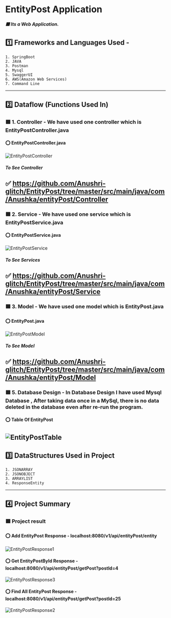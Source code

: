 # EntityPost Application
##### :purple_square: Its a Web Application.
## :one: Frameworks and Languages Used -
    1. SpringBoot
    2. JAVA
    3. Postman
    4. Mysql
    5. SwaggerUI
    6. AWS(Amazon Web Services)
    7. Command Line
-----------------------------------------------------------------------------------------------------------------------------------------------------------------------
## :two: Dataflow (Functions Used In)
### :purple_square: 1. Controller - We have used one controller which is EntityPostController.java
#### :o: EntityPostController.java
![EntityPostController](https://user-images.githubusercontent.com/47708011/224695445-f5d65d73-4b15-44e2-a092-25a22aa77d6b.png)
##### To See Controller
:white_check_mark: https://github.com/Anushri-glitch/EntityPost/tree/master/src/main/java/com/Anushka/entityPost/Controller
-------------------------------------------------------------------------------------------------------------------------------------------------------
### :purple_square: 2. Service - We have used one service which is EntityPostService.java
#### :o: EntityPostService.java
![EntityPostService](https://user-images.githubusercontent.com/47708011/224695757-649919f0-0739-43d7-b306-70e4b55dd9f9.png)
##### To See Services 
:white_check_mark: https://github.com/Anushri-glitch/EntityPost/tree/master/src/main/java/com/Anushka/entityPost/Service
-------------------------------------------------------------------------------------------------------------------------------------------------------
### :purple_square: 3. Model - We have used one model which is EntityPost.java
#### :o: EntityPost.java
![EntityPostModel](https://user-images.githubusercontent.com/47708011/224695919-ce9a4b2a-3f4a-490a-8f04-3e741065c037.png)
##### To See Model 
:white_check_mark: https://github.com/Anushri-glitch/EntityPost/tree/master/src/main/java/com/Anushka/entityPost/Model
-------------------------------------------------------------------------------------------------------------------------------------------------------
### :purple_square: 5. Database Design - In Database Design I have used Mysql Database , After taking data once in a MySql, there is no data deleted in the database even after re-run the program.
#### :o: Table Of EntityPost
![EntityPostTable](https://user-images.githubusercontent.com/47708011/224704391-e8fc5a16-0644-4a4f-8c04-c830cfd39a41.png)
-------------------------------------------------------------------------------------------------------------------------------------------------------
## :three: DataStructures Used in Project
    1. JSONARRAY
    2. JSONOBJECT
    3. ARRAYLIST
    4. ResponseEntity
-------------------------------------------------------------------------------------------------------------------------------------------------------
## :four: Project Summary
### :purple_square: Project result 
#### :o: Add EntityPost Response - localhost:8080/v1/api/entityPost/entity
![EntityPostResponse1](https://user-images.githubusercontent.com/47708011/224706896-4e1e6a52-a07c-403c-aba9-70cdd21bad57.png)
#### :o: Get EntityPostById Response - localhost:8080/v1/api/entityPost/getPost?postId=4
![EntityPostResponse3](https://user-images.githubusercontent.com/47708011/224707096-3574a564-93c7-42f3-9199-52653dccc48e.png)
#### :o: Find All EntityPost Response - localhost:8080/v1/api/entityPost/getPost?postId=25
![EntityPostResponse2](https://user-images.githubusercontent.com/47708011/224707372-4eeadc56-7c67-49a0-ba73-87b0ff19c4f1.png)
